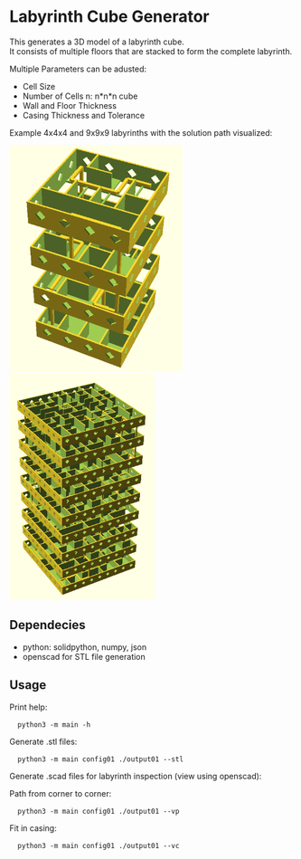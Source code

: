 # Labyrinth Cube Generator
This generates a 3D model of a labyrinth cube.  
It consists of multiple floors that are stacked to form the complete labyrinth.  

Multiple Parameters can be adusted:  
* Cell Size
* Number of Cells n: n*n\*n cube
* Wall and Floor Thickness
* Casing Thickness and Tolerance

Example 4x4x4 and 9x9x9 labyrinths with the solution path visualized:

<img src="img/path_4x4.png" alt="drawing" height="400"/>
<img src="img/path_9x9.png" alt="drawing" height="400"/>


## Dependecies
* python: solidpython, numpy, json
* openscad for STL file generation    

## Usage
Print help:  

      python3 -m main -h

Generate .stl files:

      python3 -m main config01 ./output01 --stl

Generate .scad files for labyrinth inspection (view using openscad):

Path from corner to corner:

      python3 -m main config01 ./output01 --vp 
      
Fit in casing:
      
      python3 -m main config01 ./output01 --vc